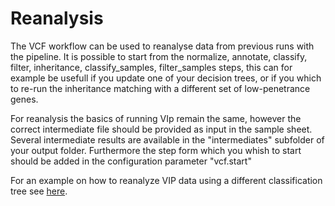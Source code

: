 # Reanalysis
The VCF workflow can be used to reanalyse data from previous runs with the pipeline.
It is possible to start from the normalize, annotate, classify, filter, inheritance, classify_samples, filter_samples steps, this can for example be usefull if you update one of your decision trees, or if you which to re-run the inheritance matching with a different set of low-penetrance genes.

For reanalysis the basics of running VIp remain the same, however the correct intermediate file should be provided as input in the sample sheet.
Several intermediate results are available in the "intermediates" subfolder of your output folder.
Furthermore the step form which you whish to start should be added in the configuration parameter "vcf.start"

For an example on how to reanalyze VIP data using a different classification tree see [here](https://github.com/molgenis/vip/blob/main/test/test_vcf.sh#L104).